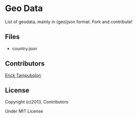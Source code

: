 Geo Data
========

List of geodata, mainly in (geo)json format.
Fork and contribute!


Files
-----

* country.json


Contributors
------------

[Erick Tampubolon](http://www.lontongcorp.com/)


License
-------

Copyright (c)2013, Contributors

Under MIT License
